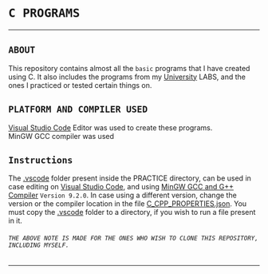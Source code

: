 # `C PROGRAMS`

---

##

## `ABOUT`

This repository contains almost all the `basic` programs that I have created using C. It also includes the programs from my [University](https://kiit.ac.in/) LABS, and the ones I practiced or tested certain things on.

##

## `PLATFORM AND COMPILER USED`

[Visual Studio Code](https://code.visualstudio.com/download) Editor was used to create these programs.  
MinGW GCC compiler was used

##

## `Instructions`

The [.vscode](PRACTICE/.vscode/) folder present inside the PRACTICE directory, can be used in case editing on [Visual Studio Code](https://code.visualstudio.com/download), and using [MinGW GCC and G++ Compiler](http://mingw-w64.org/doku.php/download) `Version 9.2.0`. In case using a different version, change the version or the compiler location in the file [C_CPP_PROPERTIES.json](PRACTICE/.vscode/c_cpp_properties.json). You must copy the [.vscode](PRACTICE/.vscode/) folder to a directory, if you wish to run a file present in it.

###### `THE ABOVE NOTE IS MADE FOR THE ONES WHO WISH TO CLONE THIS REPOSITORY, INCLUDING MYSELF.`

---
